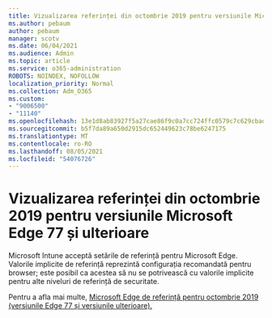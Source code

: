 ```yaml
---
title: Vizualizarea referinței din octombrie 2019 pentru versiunile Microsoft Edge 77 și ulterioare
ms.author: pebaum
author: pebaum
manager: scotv
ms.date: 06/04/2021
ms.audience: Admin
ms.topic: article
ms.service: o365-administration
ROBOTS: NOINDEX, NOFOLLOW
localization_priority: Normal
ms.collection: Adm_O365
ms.custom:
- "9006500"
- "11140"
ms.openlocfilehash: 13e1d8ab83927f5a27cae86f9c0a7cc724ffc0579c7c629cbad49f4464a38a2c
ms.sourcegitcommit: b5f7da89a650d2915dc652449623c78be6247175
ms.translationtype: MT
ms.contentlocale: ro-RO
ms.lasthandoff: 08/05/2021
ms.locfileid: "54076726"
---
```

# <a name="view-the-october-2019-baseline-for-microsoft-edge-versions-77-and-later"></a>Vizualizarea referinței din octombrie 2019 pentru versiunile Microsoft Edge 77 și ulterioare

Microsoft Intune acceptă setările de referință pentru Microsoft Edge. Valorile implicite de referință reprezintă configurația recomandată pentru browser; este posibil ca acestea să nu se potrivească cu valorile implicite pentru alte niveluri de referință de securitate.

Pentru a afla mai multe, [Microsoft Edge de referință pentru octombrie 2019 (versiunile Edge 77 și versiunile ulterioare).](/mem/intune/protect/security-baseline-settings-edge?pivots=edge-october-2019)